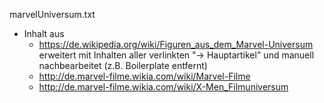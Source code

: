 marvelUniversum.txt

- Inhalt aus
  - https://de.wikipedia.org/wiki/Figuren_aus_dem_Marvel-Universum erweitert mit Inhalten aller verlinkten "-> Hauptartikel" und manuell nachbearbeitet (z.B. Boilerplate entfernt)
  - http://de.marvel-filme.wikia.com/wiki/Marvel-Filme
  - http://de.marvel-filme.wikia.com/wiki/X-Men_Filmuniversum


